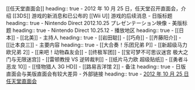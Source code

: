 [[任天堂直面会]]
heading:: true
	- 2012 年 10 月 25 日，任天堂召开直面会，介绍 [[3DS]] 游戏的新消息和已公布的 [[Wii U]] 游戏的后续消息
	- 日版标题
	  heading:: true
		- Nintendo Direct 2012.10.25 プレゼンテーション映像
	- 美版标题
	  heading:: true
		- Nintendo Direct 10.25.12
	- 播放地区
	  heading:: true
		- [[日本]]
		- [[北美]]
	- 主持人
	  heading:: true
		- [[岩田聪]]
		- [[巧舟]]
		- [[齐藤阳介]]
		- [[辻本良三]]
	- 主要内容
	  heading:: true
		- [[大合奏！乐团兄弟 P]]
		- [[新超级马力欧兄弟 2]]
		- [[来吧！动物森友会]]
		- [[终极军团]]
		- [[宝可梦不可思议迷宫 极大之门与无限迷宫]]
		- [[雷顿教授 VS 逆转裁判]]
		- [[纸片马力欧 超级贴纸]]
		- [[勇者斗恶龙 10]]
		- [[怪物猎人 3G HD]]
		- [[路易吉洋馆 2]]
	- 备注
	  heading:: true
		- 日版直面会与美版直面会有较大差异
	- 外部链接
	  heading:: true
		- [2012 年 10 月 25 日任天堂直面会](https://www.bilibili.com/video/BV1rJ411B74F/)